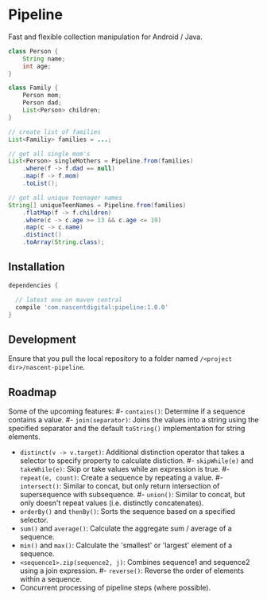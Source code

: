 # Pipeline
Fast and flexible collection manipulation for Android / Java.

```java
class Person {
    String name;
    int age;
}

class Family { 
    Person mom;
    Person dad;
    List<Person> children;
}

// create list of families
List<Familiy> families = ...;
```

```java
// get all single mom's
List<Person> singleMothers = Pipeline.from(families)
    .where(f -> f.dad == null)
    .map(f -> f.mom)
    .toList();
```

```java
// get all unique teenager names
String[] uniqueTeenNames = Pipeline.from(families)
    .flatMap(f -> f.children)
    .where(c -> c.age >= 13 && c.age <= 19)
    .map(c -> c.name)
    .distinct()
    .toArray(String.class);
```


## Installation
```groovy
dependencies {

  // latest one on maven central
  compile 'com.nascentdigital:pipeline:1.0.0'
}
```


## Development
Ensure that you pull the local repository to a folder named `/<project dir>/nascent-pipeline`.






## Roadmap
Some of the upcoming features:
#- `contains()`: Determine if a sequence contains a value.
#- `join(separator)`: Joins the values into a string using the specified separator and the default
    `toString()` implementation for string elements.
- `distinct(v -> v.target)`: Additional distinction operator that takes a selector to specify 
    property to calculate distiction.
#- `skipWhile(e)` and `takeWhile(e)`: Skip or take values while an expression is true.
#- `repeat(e, count)`: Create a sequence by repeating a value.
#- `intersect()`: Similar to concat, but only return intersection of supersequence with subsequence.
#- `union()`: Similar to concat, but only doesn't repeat values (i.e. distinctly concatenates).
- `orderBy()` and `thenBy()`: Sorts the sequence based on a specified selector.
- `sum()` and `average()`: Calculate the aggregate sum / average of a sequence.
- `min()` and `max()`: Calculate the 'smallest' or 'largest' element of a sequence.
- `<sequence1>.zip(sequence2, j)`: Combines sequence1 and sequence2 using a join expression.
#- `reverse()`: Reverse the order of elements within a sequence.
- Concurrent processing of pipeline steps (where possible).